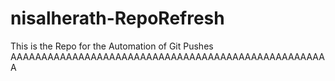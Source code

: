 # nisalherath-RepoRefresh
This is the Repo for the Automation of Git Pushes
AAAAAAAAAAAAAAAAAAAAAAAAAAAAAAAAAAAAAAAAAAAAAAAAAAAA
